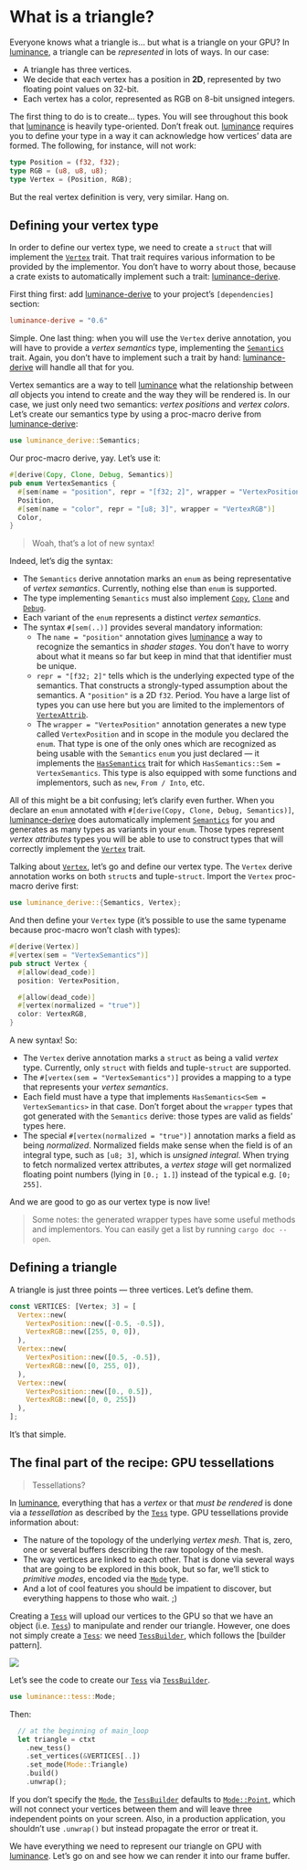 # What is a triangle?

Everyone knows what a triangle is… but what is a triangle on your GPU? In [luminance], a triangle
can be _represented_ in lots of ways. In our case:

- A triangle has three vertices.
- We decide that each vertex has a position in **2D**, represented by two floating point values on
  32-bit.
- Each vertex has a color, represented as RGB on 8-bit unsigned integers.

The first thing to do is to create… types. You will see throughout this book that [luminance] is
heavily type-oriented. Don’t freak out. [luminance] requires you to define your type in a way it can
acknowledge how vertices’ data are formed. The following, for instance, will not work:

```rust
type Position = (f32, f32);
type RGB = (u8, u8, u8);
type Vertex = (Position, RGB);
```

But the real vertex definition is very, very similar. Hang on.

## Defining your vertex type

In order to define our vertex type, we need to create a `struct` that will implement the [`Vertex`]
trait. That trait requires various information to be provided by the implementor. You don’t have
to worry about those, because a crate exists to automatically implement such a trait:
[luminance-derive].

First thing first: add [luminance-derive] to your project’s `[dependencies]` section:

```toml
luminance-derive = "0.6"
```

Simple. One last thing: when you will use the `Vertex` derive annotation, you will have to provide
a _vertex semantics_ type, implementing the [`Semantics`] trait. Again, you don’t have to implement
such a trait by hand: [luminance-derive] will handle all that for you.

Vertex semantics are a way to tell [luminance] what the relationship between _all_ objects you
intend to create and the way they will be rendered is. In our case, we just only need two
semantics: _vertex positions_ and _vertex colors_. Let’s create our semantics type by using a
proc-macro derive from [luminance-derive]:

```rust
use luminance_derive::Semantics;
```

Our proc-macro derive, yay. Let’s use it:

```rust
#[derive(Copy, Clone, Debug, Semantics)]
pub enum VertexSemantics {
  #[sem(name = "position", repr = "[f32; 2]", wrapper = "VertexPosition")]
  Position,
  #[sem(name = "color", repr = "[u8; 3]", wrapper = "VertexRGB")]
  Color,
}
```

> Woah, that’s a lot of new syntax!

Indeed, let’s dig the syntax:

- The `Semantics` derive annotation marks an `enum` as being representative of _vertex semantics_.
  Currently, nothing else than `enum` is supported.
- The type implementing `Semantics` must also implement [`Copy`], [`Clone`] and [`Debug`].
- Each variant of the `enum` represents a distinct _vertex semantics_.
- The syntax `#[sem(..)]` provides several mandatory information:
  - The `name = "position"` annotation gives [luminance] a way to recognize the semantics in
    _shader stages_. You don’t have to worry about what it means so far but keep in mind that
    that identifier must be unique.
  - `repr = "[f32; 2]"` tells which is the underlying expected type of the semantics. That
    constructs a strongly-typed assumption about the semantics. A `"position"` is a 2D `f32`.
    Period. You have a large list of types you can use here but you are limited to the implementors
    of [`VertexAttrib`].
  - The `wrapper = "VertexPosition"` annotation generates a new type called `VertexPosition` and
    in scope in the module you declared the `enum`. That type is one of the only ones which are
    recognized as being usable with the `Semantics` `enum` you just declared — it implements the
    [`HasSemantics`] trait for which `HasSemantics::Sem = VertexSemantics`. This type is also
    equipped with some functions and implementors, such as `new`, `From / Into`, etc.

All of this might be a bit confusing; let’s clarify even further. When you declare an `enum`
annotated with `#[derive(Copy, Clone, Debug, Semantics)]`, [luminance-derive] does automatically
implement [`Semantics`] for you and generates as many types as variants in your `enum`. Those types
represent _vertex attributes_ types you will be able to use to construct types that will correctly
implement the [`Vertex`] trait.

Talking about [`Vertex`], let’s go and define our vertex type. The `Vertex` derive annotation works
on both `struct`s and tuple-`struct`. Import the `Vertex` proc-macro derive first:

```rust
use luminance_derive::{Semantics, Vertex};
```

And then define your `Vertex` type (it’s possible to use the same typename because proc-macro won’t
clash with types):

```rust
#[derive(Vertex)]
#[vertex(sem = "VertexSemantics")]
pub struct Vertex {
  #[allow(dead_code)]
  position: VertexPosition,

  #[allow(dead_code)]
  #[vertex(normalized = "true")]
  color: VertexRGB,
}
```

A new syntax! So:

- The `Vertex` derive annotation marks a `struct` as being a valid _vertex_ type. Currently, only
  `struct` with fields and tuple-`struct` are supported.
- The `#[vertex(sem = "VertexSemantics")]` provides a mapping to a type that represents your
  _vertex semantics_.
- Each field must have a type that implements `HasSemantics<Sem = VertexSemantics>` in that case.
  Don’t forget about the `wrapper` types that got generated with the `Semantics` derive: those
  types are valid as fields’ types here.
- The special `#[vertex(normalized = "true")]` annotation marks a field as being _normalized_.
  Normalized fields make sense when the field is of an integral type, such as `[u8; 3]`, which is
  _unsigned integral_. When trying to fetch normalized vertex attributes, a _vertex stage_ will get
  normalized floating point numbers (lying in `[0.; 1.]`) instead of the typical e.g. `[0; 255]`.

And we are good to go as our vertex type is now live!

> Some notes: the generated wrapper types have some useful methods and implementors. You can easily
> get a list by running `cargo doc --open`.

## Defining a triangle

A triangle is just three points — three vertices. Let’s define them.

```rust
const VERTICES: [Vertex; 3] = [
  Vertex::new(
    VertexPosition::new([-0.5, -0.5]),
    VertexRGB::new([255, 0, 0]),
  ),
  Vertex::new(
    VertexPosition::new([0.5, -0.5]),
    VertexRGB::new([0, 255, 0]),
  ),
  Vertex::new(
    VertexPosition::new([0., 0.5]),
    VertexRGB::new([0, 0, 255])
  ),
];
```

It’s that simple.

## The final part of the recipe: GPU tessellations

> Tessellations?

In [luminance], everything that has a _vertex_ or that _must be rendered_ is done via a
_tessellation_ as described by the [`Tess`] type. GPU tessellations provide information about:

- The nature of the topology of the underlying _vertex mesh_. That is, zero, one or several
  buffers describing the raw topology of the mesh.
- The way vertices are linked to each other. That is done via several ways that are going to be
  explored in this book, but so far, we’ll stick to _primitive modes_, encoded via the [`Mode`]
  type.
- And a lot of cool features you should be impatient to discover, but everything happens to those
  who wait. ;)

Creating a [`Tess`] will upload our vertices to the GPU so that we have an object (i.e. [`Tess`]) to
manipulate and render our triangle. However, one does not simply create a [`Tess`]: we need
[`TessBuilder`], which follows the [builder pattern].

![](./imgs/one-does-not-simply-create-tess-without-builder.jpg)

Let’s see the code to create our [`Tess`] via [`TessBuilder`].

```rust
use luminance::tess::Mode;
```

Then:

```rust
  // at the beginning of main_loop
  let triangle = ctxt
    .new_tess()
    .set_vertices(&VERTICES[..])
    .set_mode(Mode::Triangle)
    .build()
    .unwrap();
```

If you don’t specify the [`Mode`], the [`TessBuilder`] defaults to [`Mode::Point`], which will not
connect your vertices between them and will leave three independent points on your screen. Also,
in a production application, you shouldn’t use `.unwrap()` but instead propagate the error or
treat it.

We have everything we need to represent our triangle on GPU with [luminance]. Let’s go on and see
how we can render it into our frame buffer.

[luminance]: https://crates.io/crates/luminance
[luminance-derive]: https://crates.io/crates/luminance-derive
[`Vertex`]: https://docs.rs/luminance/latest/luminance/vertex/trait.Vertex.html
[`Semantics`]: https://docs.rs/luminance/latest/luminance/vertex/trait.Semantics.html
[`Copy`]: https://doc.rust-lang.org/std/marker/trait.Copy.html
[`Clone`]: https://doc.rust-lang.org/std/clone/trait.Clone.html
[`Debug`]: https://doc.rust-lang.org/std/fmt/trait.Debug.html
[`VertexAttrib`]: https://docs.rs/luminance/latest/luminance/vertex/trait.VertexAttrib.html
[`HasSemantics`]: https://docs.rs/luminance/latest/luminance/vertex/trait.HasSemantics.html
[`Tess`]: https://docs.rs/luminance/latest/luminance/tess/struct.Tess.html
[`TessBuilder`]: https://docs.rs/luminance/latest/luminance/tess/struct.TessBuilder.html
[`Mode`]: https://docs.rs/luminance/latest/luminance/tess/enum.Mode.html
[`Mode::Point`]: https://docs.rs/luminance/latest/luminance/tess/enum.Mode.html#variant.Point
